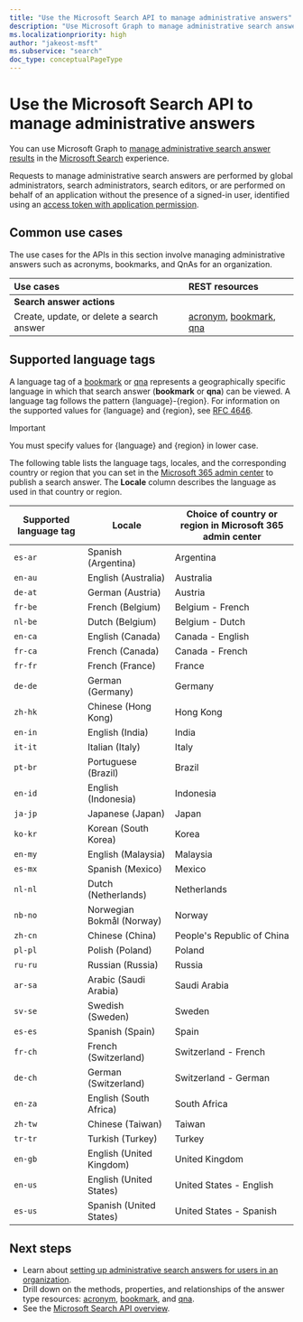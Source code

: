 ```yaml
---
title: "Use the Microsoft Search API to manage administrative answers"
description: "Use Microsoft Graph to manage administrative search answers in the Microsoft Search experience."
ms.localizationpriority: high
author: "jakeost-msft"
ms.subservice: "search"
doc_type: conceptualPageType
---
```


# Use the Microsoft Search API to manage administrative answers

You can use Microsoft Graph to [manage administrative search answer results](/graph/search-concept-answers) in the [Microsoft Search](/microsoftsearch/overview-microsoft-search) experience.

Requests to manage administrative search answers are performed by global administrators, search administrators, search editors, or are performed on behalf of an application without the presence of a signed-in user, identified using an [access token with application permission](/graph/auth-v2-service).

## Common use cases

The use cases for the APIs in this section involve managing administrative answers such as acronyms, bookmarks, and QnAs for an organization.

| Use cases                                        | REST resources                              |
|:-------------------------------------------------|:--------------------------------------------|
| **Search answer actions**                        |                                             |
| Create, update, or delete a search answer        | [acronym](search-acronym.md), [bookmark](search-bookmark.md), [qna](search-qna.md) |

## Supported language tags
A language tag of a [bookmark](search-bookmark.md) or [qna](search-qna.md) represents a geographically specific language in which that search answer (**bookmark** or **qna**) can be viewed. A language tag follows the pattern {language}-{region}. For information on the supported values for {language} and {region}, see [RFC 4646](https://datatracker.ietf.org/doc/html/rfc4646).

> [!IMPORTANT]
> You must specify values for {language} and {region} in lower case.

The following table lists the language tags, locales, and the corresponding country or region that you can set in the [Microsoft 365 admin center](https://admin.microsoft.com/) to publish a search answer. The **Locale** column describes the language as used in that country or region.

| Supported language tag | Locale | Choice of country or region in Microsoft 365 admin center  |
| ----------- | ----------  | ----------  |
|`es-ar`| Spanish (Argentina) | Argentina | 
|`en-au`| English (Australia) | Australia |
|`de-at`| German (Austria) |Austria | 
|`fr-be`| French (Belgium) |Belgium - French | 
|`nl-be`| Dutch (Belgium) | Belgium - Dutch | 
|`en-ca`| English (Canada) | Canada - English | 
|`fr-ca`| French (Canada) | Canada - French | 
|`fr-fr`| French (France) | France | 
|`de-de`| German (Germany) | Germany | 
|`zh-hk`| Chinese (Hong Kong) | Hong Kong |
|`en-in`| English (India) | India |
|`it-it`| Italian (Italy) | Italy |
|`pt-br`| Portuguese (Brazil) | Brazil |
|`en-id`| English (Indonesia) | Indonesia |
|`ja-jp`| Japanese (Japan) | Japan |
|`ko-kr`| Korean (South Korea) | Korea |
|`en-my`| English (Malaysia) | Malaysia |
|`es-mx`| Spanish (Mexico) | Mexico |
|`nl-nl`| Dutch (Netherlands) | Netherlands |
|`nb-no`| Norwegian Bokmål (Norway) | Norway |
|`zh-cn`| Chinese (China) | People's Republic of China |
|`pl-pl`| Polish (Poland) | Poland |
|`ru-ru`| Russian (Russia) | Russia |
|`ar-sa`| Arabic (Saudi Arabia) | Saudi Arabia |
|`sv-se`| Swedish (Sweden) | Sweden |
|`es-es`| Spanish (Spain) | Spain |
|`fr-ch`| French (Switzerland) | Switzerland - French |
|`de-ch`| German (Switzerland) | Switzerland - German |
|`en-za`| English (South Africa) | South Africa |
|`zh-tw`| Chinese (Taiwan) | Taiwan |
|`tr-tr`| Turkish (Turkey) | Turkey |
|`en-gb`| English (United Kingdom) | United Kingdom |
|`en-us`| English (United States) | United States - English |
|`es-us`| Spanish (United States) | United States - Spanish |

## Next steps

- Learn about [setting up administrative search answers for users in an organization](/graph/search-concept-answers).
- Drill down on the methods, properties, and relationships of the answer type resources: [acronym](search-acronym.md), [bookmark](search-bookmark.md), and [qna](search-qna.md).
- See the [Microsoft Search API overview](/graph/search-concept-overview).
